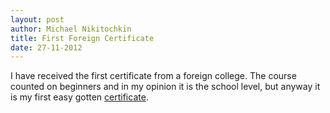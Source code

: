 ```yaml
---
layout: post
author: Michael Nikitochkin
title: First Foreign Certificate
date: 27-11-2012
---
```


I have received the first certificate from a foreign college.
The course counted on beginners and in my opinion it is the school level, but anyway it is my first easy gotten
[certificate](http://f.cl.ly/items/1d2F0Q1y2z1c0B042w3L/Python%20certificate%20112012.pdf).
